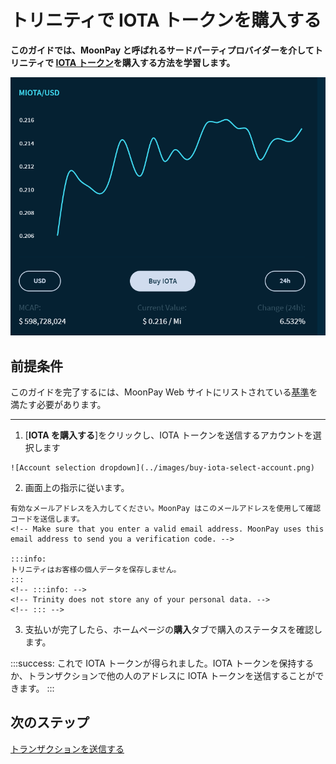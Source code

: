 # トリニティで IOTA トークンを購入する
<!-- # Buy IOTA tokens in Trinity -->

**このガイドでは、MoonPay と呼ばれるサードパーティプロバイダーを介してトリニティで [IOTA トークン](root://getting-started/0.1/clients/token.md)を購入する方法を学習します。**
<!-- **In this guide, you learn how to buy [IOTA tokens](root://getting-started/0.1/clients/token.md) in Trinity through a third-party provider called MoonPay.** -->

![Buy IOTA screen](../images/buy-iota.png)

## 前提条件
<!-- ## Prerequisites -->

このガイドを完了するには、MoonPay Web サイトにリストされている[基準](https://help.moonpay.io/en/articles/2509629-can-anyone-use-this-service)を満たす必要があります。
<!-- To complete this guide, you need to meet the [criteria](https://help.moonpay.io/en/articles/2509629-can-anyone-use-this-service) listed on the MoonPay website. -->

---

1. [**IOTA を購入する**]をクリックし、IOTA トークンを送信するアカウントを選択します
  <!-- 1. Click **Buy IOTA** and select the account to which you want your IOTA tokens to be sent -->

    ![Account selection dropdown](../images/buy-iota-select-account.png)

2. 画面上の指示に従います。
  <!-- 2. Follow the on-screen instructions -->

    有効なメールアドレスを入力してください。MoonPay はこのメールアドレスを使用して確認コードを送信します。
    <!-- Make sure that you enter a valid email address. MoonPay uses this email address to send you a verification code. -->

    :::info:
    トリニティはお客様の個人データを保存しません。
    :::
    <!-- :::info: -->
    <!-- Trinity does not store any of your personal data. -->
    <!-- ::: -->

3. 支払いが完了したら、ホームページの**購入**タブで購入のステータスを確認します。
<!-- 3. After completing the payment, check the status of your purchase in the **Purchases** tab on the home page -->

:::success:
これで IOTA トークンが得られました。IOTA トークンを保持するか、トランザクションで他の人のアドレスに IOTA トークンを送信することができます。
:::
<!-- :::success: -->
<!-- Now you have IOTA tokens, you can either hold onto them, or send them to someone else's address in a transaction. -->
<!-- ::: -->

## 次のステップ
<!-- ## Next steps -->

[トランザクションを送信する](../how-to-guides/send-a-transaction.md)
<!-- [Send a transaction](../how-to-guides/send-a-transaction.md) -->
